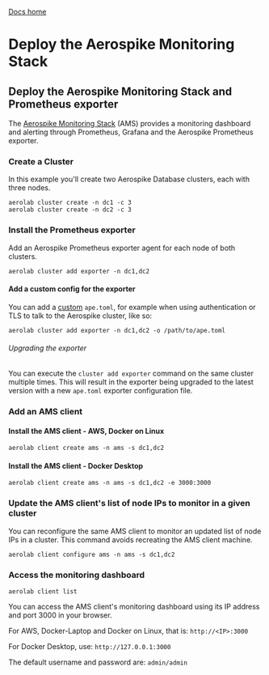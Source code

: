 [Docs home](../../../README.md)

# Deploy the Aerospike Monitoring Stack

## Deploy the Aerospike Monitoring Stack and Prometheus exporter

The [Aerospike Monitoring Stack](/monitorstack) (AMS)
provides a monitoring dashboard and alerting through Prometheus, Grafana and the
Aerospike Prometheus exporter.

### Create a Cluster
In this example you'll create two Aerospike Database clusters, each with three nodes.

```
aerolab cluster create -n dc1 -c 3
aerolab cluster create -n dc2 -c 3
```

### Install the Prometheus exporter

Add an Aerospike Prometheus exporter agent for each node of both clusters.
```
aerolab cluster add exporter -n dc1,dc2
```

#### Add a custom config for the exporter

You can add a [custom](/monitorstack/configure/configure-exporter) `ape.toml`,
for example when using authentication or TLS to talk to the Aerospike cluster, like so:

```
aerolab cluster add exporter -n dc1,dc2 -o /path/to/ape.toml
```

###### Upgrading the exporter

You can execute the `cluster add exporter` command on the same cluster multiple times.
This will result in the exporter being upgraded to the latest version with a new `ape.toml` exporter configuration file.

### Add an AMS client

#### Install the AMS client - AWS, Docker on Linux

```
aerolab client create ams -n ams -s dc1,dc2
```

#### Install the AMS client - Docker Desktop

```
aerolab client create ams -n ams -s dc1,dc2 -e 3000:3000
```

### Update the AMS client's list of node IPs to monitor in a given cluster

You can reconfigure the same AMS client to monitor an updated list of node IPs in a cluster. This command avoids recreating the AMS client machine.

```
aerolab client configure ams -n ams -s dc1,dc2
```

### Access the monitoring dashboard

```
aerolab client list
```

You can access the AMS client's monitoring dashboard using its IP address and port 3000 in your browser.

For AWS, Docker-Laptop and Docker on Linux, that is: `http://<IP>:3000`

For Docker Desktop, use: `http://127.0.0.1:3000`

The default username and password are: `admin/admin`
